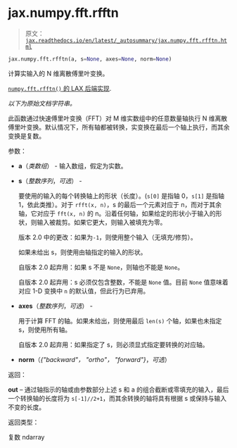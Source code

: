# jax.numpy.fft.rfftn

> 原文：[`jax.readthedocs.io/en/latest/_autosummary/jax.numpy.fft.rfftn.html`](https://jax.readthedocs.io/en/latest/_autosummary/jax.numpy.fft.rfftn.html)

```py
jax.numpy.fft.rfftn(a, s=None, axes=None, norm=None)
```

计算实输入的 N 维离散傅里叶变换。

[`numpy.fft.rfftn()` 的 LAX 后端实现](https://numpy.org/doc/stable/reference/generated/numpy.fft.rfftn.html#numpy.fft.rfftn "(在 NumPy v2.0 中)").

*以下为原始文档字符串。*

此函数通过快速傅里叶变换（FFT）对 M 维实数组中的任意数量轴执行 N 维离散傅里叶变换。默认情况下，所有轴都被转换，实变换在最后一个轴上执行，而其余变换是复数。

参数：

+   **a**（*类数组*） - 输入数组，假定为实数。

+   **s**（*整数序列*，*可选*） -

    要使用的输入的每个转换轴上的形状（长度）。(`s[0]` 是指轴 0，`s[1]` 是指轴 1，依此类推）。对于 `rfft(x, n)`，s 的最后一个元素对应于 n，而对于其余轴，它对应于 `fft(x, n)` 的 n。沿着任何轴，如果给定的形状小于输入的形状，则输入被裁剪。如果它更大，则输入被填充为零。

    版本 2.0 中的更改：如果为`-1`，则使用整个输入（无填充/修剪）。

    如果未给出 s，则使用由轴指定的输入的形状。

    自版本 2.0 起弃用：如果 s 不是 `None`，则轴也不能是 `None`。

    自版本 2.0 起弃用：s 必须仅包含整数，不能是 `None` 值。目前 `None` 值意味着对应 1-D 变换中 `n` 的默认值，但此行为已弃用。

+   **axes**（*整数序列*，*可选*） -

    用于计算 FFT 的轴。如果未给出，则使用最后 `len(s)` 个轴，如果也未指定 s，则使用所有轴。

    自版本 2.0 起弃用：如果指定了 s，则必须显式指定要转换的对应轴。

+   **norm**（*{"backward"，* *"ortho"，* *"forward"}*，*可选*）

返回：

**out** – 通过轴指示的轴或由参数部分上述 s 和 a 的组合截断或零填充的输入，最后一个转换轴的长度将为 `s[-1]//2+1`，而其余转换的轴将具有根据 s 或保持与输入不变的长度。

返回类型：

复数 ndarray
